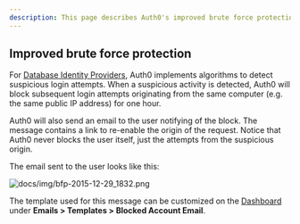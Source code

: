 ```yaml
---
description: This page describes Auth0's improved brute force protection.
---
```


## Improved brute force protection

For [Database Identity Providers](/connections/database), Auth0 implements algorithms to detect suspicious login attempts. 
When a suspicious activity is detected, Auth0 will block subsequent login attempts originating from the same computer (e.g. the same public IP address) for one hour. 

Auth0 will also send an email to the user notifying of the block. The message contains a link to re-enable the origin of the request. Notice that Auth0 never blocks the user itself, just the attempts from the suspicious origin.

The email sent to the user looks like this:

 ![docs/img/bfp-2015-12-29_1832.png](/media/articles/brute-force-protection/bfp-2015-12-29_1832.png)

The template used for this message can be customized on the [Dashboard](${uiURL}/#/emails) under __Emails > Templates > Blocked Account Email__.
